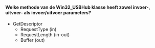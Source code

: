 #### Welke methode van de Win32_USBHub klasse heeft zowel invoer-, uitvoer- als invoer/uitvoer parameters?

- GetDescriptor
	- RequestType (in)
	- RequestLength (in-out)
	- Buffer (out)